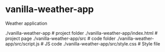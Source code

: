 # vanilla-weather-app
Weather application

./vanilla-weather-app              # project folder
./vanilla-weather-app/index.html            # project page
./vanilla-weather-app/src                   # code folder
./vanilla-weather-app/src/script.js             # JS code
./vanilla-weather-app/src/style.css             # Style file
